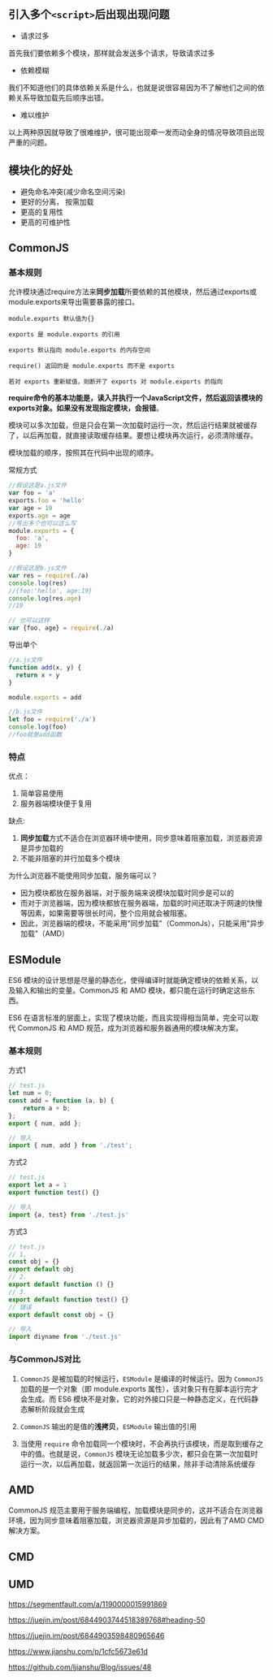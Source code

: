 ## 引入多个`<script>`后出现出现问题

- 请求过多

首先我们要依赖多个模块，那样就会发送多个请求，导致请求过多

- 依赖模糊

我们不知道他们的具体依赖关系是什么，也就是说很容易因为不了解他们之间的依赖关系导致加载先后顺序出错。

- 难以维护

以上两种原因就导致了很难维护，很可能出现牵一发而动全身的情况导致项目出现严重的问题。

## 模块化的好处

- 避免命名冲突(减少命名空间污染)
- 更好的分离， 按需加载
- 更高的复用性
- 更高的可维护性

## CommonJS

### 基本规则

允许模块通过require方法来**同步加载**所要依赖的其他模块，然后通过exports或module.exports来导出需要暴露的接口。

```
module.exports 默认值为{}

exports 是 module.exports 的引用

exports 默认指向 module.exports 的内存空间

require() 返回的是 module.exports 而不是 exports

若对 exports 重新赋值，则断开了 exports 对 module.exports 的指向
```

**require命令的基本功能是，读入并执行一个JavaScript文件，然后返回该模块的exports对象。如果没有发现指定模块，会报错**。

模块可以多次加载，但是只会在第一次加载时运行一次，然后运行结果就被缓存了，以后再加载，就直接读取缓存结果。要想让模块再次运行，必须清除缓存。

模块加载的顺序，按照其在代码中出现的顺序。

常规方式

``` js
//假设这是a.js文件
var foo = 'a'
exports.foo = 'hello'
var age = 19
exports.age = age
//导出多个也可以这么写
module.exports = {
  foo: 'a',
  age: 19
}

//假设这是b.js文件
var res = require(./a)
console.log(res)
//{foo:'hello', age:19}
console.log(res.age)
//19

// 也可以这样
var {foo, age} = require(./a)
```

导出单个

``` js
//a.js文件
function add(x, y) {
  return x + y
}

module.exports = add

//b.js文件
let foo = require('./a')
console.log(foo)
//foo就是add函数
```

### 特点

优点：

1. 简单容易使用
2. 服务器端模块便于复用

缺点:

1. **同步加载**方式不适合在浏览器环境中使用，同步意味着阻塞加载，浏览器资源是异步加载的
2. 不能非阻塞的并行加载多个模块

为什么浏览器不能使用同步加载，服务端可以？

- 因为模块都放在服务器端，对于服务端来说模块加载时同步是可以的
- 而对于浏览器端，因为模块都放在服务器端，加载的时间还取决于网速的快慢等因素，如果需要等很长时间，整个应用就会被阻塞。
- 因此，浏览器端的模块，不能采用"同步加载"（CommonJs），只能采用"异步加载"（AMD）

## ESModule

ES6 模块的设计思想是尽量的静态化，使得编译时就能确定模块的依赖关系，以及输入和输出的变量。CommonJS 和 AMD 模块，都只能在运行时确定这些东西。

ES6 在语言标准的层面上，实现了模块功能，而且实现得相当简单，完全可以取代 CommonJS 和 AMD 规范，成为浏览器和服务器通用的模块解决方案。

### 基本规则

方式1

``` js
// test.js
let num = 0;
const add = function (a, b) {
    return a + b;
};
export { num, add };

// 导入
import { num, add } from './test';
```

方式2

``` js
// test.js
export let a = 1
export function test() {}

// 导入
import {a, test} from './test.js'
```

方式3

``` js 
// test.js
// 1.
const obj = {}
export default obj
// 2.
export default function () {}
// 3.
export default function test() {}
// 错误
export default const obj = {}

// 导入
import diyname from './test.js'
```

### 与CommonJS对比

1. `CommonJS` 是被加载的时候运行，`ESModule` 是编译的时候运行。因为 `CommonJS` 加载的是一个对象（即 module.exports 属性），该对象只有在脚本运行完才会生成。而 ES6 模块不是对象，它的对外接口只是一种静态定义，在代码静态解析阶段就会生成
2. `CommonJS` 输出的是值的**浅拷贝**，`ESModule` 输出值的引用

3. 当使用 `require` 命令加载同一个模块时，不会再执行该模块，而是取到缓存之中的值。也就是说，`CommonJS` 模块无论加载多少次，都只会在第一次加载时运行一次，以后再加载，就返回第一次运行的结果，除非手动清除系统缓存

## AMD

CommonJS 规范主要用于服务端编程，加载模块是同步的，这并不适合在浏览器环境，因为同步意味着阻塞加载，浏览器资源是异步加载的，因此有了AMD CMD解决方案。

## CMD

## UMD

https://segmentfault.com/a/1190000015991869

https://juejin.im/post/6844903744518389768#heading-50

https://juejin.im/post/6844903598480965646

https://www.jianshu.com/p/1cfc5673e61d

https://github.com/ljianshu/Blog/issues/48



